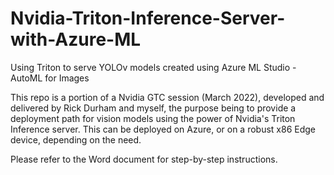 # Nvidia-Triton-Inference-Server-with-Azure-ML
Using Triton to serve YOLOv models created using Azure ML Studio - AutoML for Images

This repo is a portion of a Nvidia GTC session (March 2022), developed and delivered by Rick Durham and myself, the purpose being to provide a deployment path for vision models using the power of Nvidia's Triton Inference server. This can be deployed on Azure, or on a robust x86 Edge device, depending on the need.

Please refer to the Word document for step-by-step instructions.
